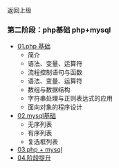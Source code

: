 返回上级
### 第二阶段：php基础 php+mysql
* [01.php 基础]()
    *  简介
    *  语法、变量、运算符
    *  流程控制语句与函数
    *  语法、变量、运算符
    *  数组与数据结构
    *  字符串处理与正则表达式的应用
    *  面向对象的程序设计
* [02.mysql基础]()
    * 无序列表
    * 有序列表
    * 复选框列表
* [03.php + mysql]()
* [04.阶段提升]()
